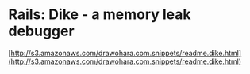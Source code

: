 <!--
id: 13421302
link: http://tumblr.atmos.org/post/13421302/rails-dike-a-memory-leak-debugger
slug: rails-dike-a-memory-leak-debugger
date: Thu Sep 27 2007 22:42:16 GMT-0700 (PDT)
publish: 2007-09-027
tags: 
title: Rails: Dike - a memory leak debugger
-->


Rails: Dike - a memory leak debugger
====================================

[](http://s3.amazonaws.com/drawohara.com.snippets/readme.dike.html)[http://s3.amazonaws.com/drawohara.com.snippets/readme.dike.html](http://s3.amazonaws.com/drawohara.com.snippets/readme.dike.html)

